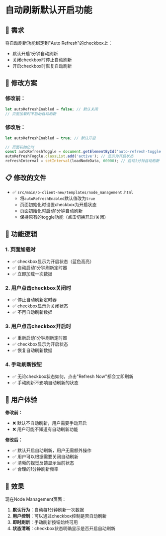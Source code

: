 # 自动刷新默认开启功能

## 🎯 需求

将自动刷新功能绑定到"Auto Refresh"的checkbox上：
- 默认开启1分钟自动刷新
- 关闭checkbox时停止自动刷新
- 开启checkbox时恢复自动刷新

## 🔧 修改方案

### 修改前：
```javascript
let autoRefreshEnabled = false; // 默认关闭
// 页面加载时不启动自动刷新
```

### 修改后：
```javascript
let autoRefreshEnabled = true; // 默认开启

// 页面初始化时
const autoRefreshToggle = document.getElementById('auto-refresh-toggle');
autoRefreshToggle.classList.add('active'); // 显示为开启状态
refreshInterval = setInterval(loadNodeData, 60000); // 启动1分钟自动刷新
```

## 📋 修改的文件

- ✅ `src/main/b-client-new/templates/node_management.html`
  - 将`autoRefreshEnabled`默认值改为`true`
  - 页面初始化时设置checkbox为开启状态
  - 页面初始化时启动1分钟自动刷新
  - 保持原有的toggle功能（点击切换开启/关闭）

## 🎯 功能逻辑

### 1. **页面加载时**
- ✅ checkbox显示为开启状态（蓝色高亮）
- ✅ 自动启动1分钟刷新定时器
- ✅ 立即加载一次数据

### 2. **用户点击checkbox关闭时**
- ✅ 停止自动刷新定时器
- ✅ checkbox显示为关闭状态
- ✅ 不再自动刷新数据

### 3. **用户点击checkbox开启时**
- ✅ 重新启动1分钟刷新定时器
- ✅ checkbox显示为开启状态
- ✅ 恢复自动刷新数据

### 4. **手动刷新按钮**
- ✅ 无论checkbox状态如何，点击"Refresh Now"都会立即刷新
- ✅ 手动刷新不影响自动刷新的状态

## 🧪 用户体验

**修改前：**
- ❌ 默认不自动刷新，用户需要手动开启
- ❌ 用户可能不知道有自动刷新功能

**修改后：**
- ✅ 默认开启自动刷新，用户无需额外操作
- ✅ 用户可以根据需要关闭自动刷新
- ✅ 清晰的视觉反馈显示当前状态
- ✅ 合理的1分钟刷新频率

## 🎉 效果

现在Node Management页面：
1. **默认行为**：自动每1分钟刷新一次数据
2. **用户控制**：可以通过checkbox控制是否自动刷新
3. **即时刷新**：手动刷新按钮始终可用
4. **状态清晰**：checkbox状态明确显示是否开启自动刷新

